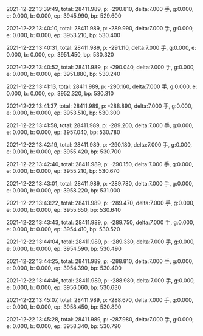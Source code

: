 2021-12-22 13:39:49, total: 28411.989, p: -290.810, delta:7.000 手, g:0.000, e: 0.000, b: 0.000, ep: 3945.990, bp: 529.600

2021-12-22 13:40:10, total: 28411.989, p: -289.990, delta:7.000 手, g:0.000, e: 0.000, b: 0.000, ep: 3953.210, bp: 530.400

2021-12-22 13:40:31, total: 28411.989, p: -291.110, delta:7.000 手, g:0.000, e: 0.000, b: 0.000, ep: 3951.450, bp: 530.320

2021-12-22 13:40:52, total: 28411.989, p: -290.040, delta:7.000 手, g:0.000, e: 0.000, b: 0.000, ep: 3951.880, bp: 530.240

2021-12-22 13:41:13, total: 28411.989, p: -290.160, delta:7.000 手, g:0.000, e: 0.000, b: 0.000, ep: 3952.320, bp: 530.310

2021-12-22 13:41:37, total: 28411.989, p: -288.890, delta:7.000 手, g:0.000, e: 0.000, b: 0.000, ep: 3953.510, bp: 530.300

2021-12-22 13:41:58, total: 28411.989, p: -289.200, delta:7.000 手, g:0.000, e: 0.000, b: 0.000, ep: 3957.040, bp: 530.780

2021-12-22 13:42:19, total: 28411.989, p: -290.180, delta:7.000 手, g:0.000, e: 0.000, b: 0.000, ep: 3955.420, bp: 530.700

2021-12-22 13:42:40, total: 28411.989, p: -290.150, delta:7.000 手, g:0.000, e: 0.000, b: 0.000, ep: 3955.210, bp: 530.670

2021-12-22 13:43:01, total: 28411.989, p: -289.780, delta:7.000 手, g:0.000, e: 0.000, b: 0.000, ep: 3958.220, bp: 531.000

2021-12-22 13:43:22, total: 28411.989, p: -289.470, delta:7.000 手, g:0.000, e: 0.000, b: 0.000, ep: 3955.650, bp: 530.640

2021-12-22 13:43:43, total: 28411.989, p: -289.750, delta:7.000 手, g:0.000, e: 0.000, b: 0.000, ep: 3954.410, bp: 530.520

2021-12-22 13:44:04, total: 28411.989, p: -289.330, delta:7.000 手, g:0.000, e: 0.000, b: 0.000, ep: 3954.590, bp: 530.490

2021-12-22 13:44:25, total: 28411.989, p: -288.810, delta:7.000 手, g:0.000, e: 0.000, b: 0.000, ep: 3954.390, bp: 530.400

2021-12-22 13:44:46, total: 28411.989, p: -288.980, delta:7.000 手, g:0.000, e: 0.000, b: 0.000, ep: 3956.060, bp: 530.630

2021-12-22 13:45:07, total: 28411.989, p: -288.670, delta:7.000 手, g:0.000, e: 0.000, b: 0.000, ep: 3958.450, bp: 530.890

2021-12-22 13:45:28, total: 28411.989, p: -287.980, delta:7.000 手, g:0.000, e: 0.000, b: 0.000, ep: 3958.340, bp: 530.790
